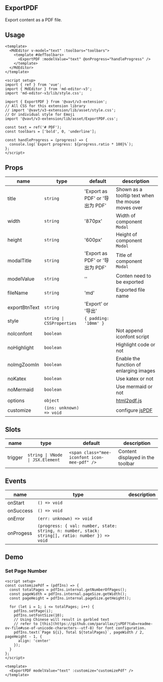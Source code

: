 ## ExportPDF

Export content as a PDF file.

## Usage

```vue
<template>
  <MdEditor v-model="text" :toolbars="toolbars">
    <template #defToolbars>
      <ExportPDF :modelValue="text" @onProgress="handleProgress" />
    </template>
  </MdEditor>
</template>

<script setup>
import { ref } from 'vue';
import { MdEditor } from 'md-editor-v3';
import 'md-editor-v3/lib/style.css';

import { ExportPDF } from '@vavt/v3-extension';
// All CSS for this extension library
// import '@vavt/v3-extension/lib/asset/style.css';
// Or individual style for Emoji
import '@vavt/v3-extension/lib/asset/ExportPDF.css';

const text = ref('# PDF');
const toolbars = ['bold', 0, 'underline'];

const handleProgress = (progress) => {
  console.log(`Export progress: ${progress.ratio * 100}%`);
};
</script>
```

## Props

| name | type | default | description |
| --- | --- | --- | --- |
| title | `string` | 'Export as PDF' or '导出为 PDF' | Shown as a tooltip text when the mouse moves over |
| width | `string` | '870px' | Width of component `Modal` |
| height | `string` | '600px' | Height of component `Modal` |
| modalTitle | `string` | 'Export as PDF' or '导出为 PDF' | Title of component `Modal` |
| modelValue | `string` | '' | Conten need to be exported |
| fileName | `string` | 'md' | Exported file name |
| exportBtnText | `string` | 'Export' or '导出' |  |
| style | `string \| CSSProperties` | `{ padding: '10mm' }` |  |
| noIconfont | `boolean` |  | Not append iconfont script |
| noHighlight | `boolean` |  | Highlight code or not |
| noImgZoomIn | `boolean` |  | Enable the function of enlarging images |
| noKatex | `boolean` |  | Use katex or not |
| noMermaid | `boolean` |  | Use mermaid or not |
| options | `object` |  | [html2pdf.js](https://ekoopmans.github.io/html2pdf.js/) |
| customize | `(ins: unknown) => void` |  | configure [jsPDF](https://raw.githack.com/MrRio/jsPDF/master/docs/index.html) |

## Slots

| name | type | default | description |
| --- | --- | --- | --- |
| trigger | `string \| VNode \| JSX.Element` | `<span class="mee-iconfont icon-mee-pdf" />` | Content displayed in the toolbar |

## Events

| name | type |  | description |
| --- | --- | --- | --- |
| onStart | `() => void` |  |  |
| onSuccess | `() => void` |  |  |
| onError | `(err: unknown) => void` |  |  |
| onProgess | `(progress: { val: number, state: string, n: number, stack: string[], ratio: number }) => void` |  |  |

## Demo

### Set Page Number

```vue
<script setup>
const customizePdf = (pdfIns) => {
  const totalPages = pdfIns.internal.getNumberOfPages();
  const pageWidth = pdfIns.internal.pageSize.getWidth();
  const pageHeight = pdfIns.internal.pageSize.getHeight();

  for (let i = 1; i <= totalPages; i++) {
    pdfIns.setPage(i);
    pdfIns.setFontSize(10);
    // Using Chinese will result in garbled text
    // refer to [this](https://github.com/parallax/jsPDF?tab=readme-ov-file#use-of-unicode-characters--utf-8) for font configuration.
    pdfIns.text(`Page ${i}, Total ${totalPages}`, pageWidth / 2, pageHeight - 1, {
      align: 'center'
    });
  }
};
</script>

<template>
  <ExportPDF modelValue="text" :customize="customizePdf" />
</template>
```
